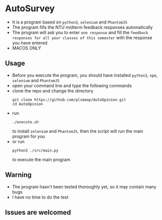 # AutoSurvey
* It is a program based on `python3`, `selenium` and `PhantomJS`
* The program fills the NTU midterm feedback responses automatically
* The program will ask you to enter `one response` and fill the `feedback responses for all your classes of this semester` with the response you have entered
* MACOS ONLY
## Usage
* Before you execute the program, you should have installed `python3`, `npm`, `selenium` and `PhantomJS`
* open your command line and type the following commands
* clone the repo and change the directory
  ```
  git clone https://github.com/plsmaop/AutoOpinion.git
  cd AutoOpinion
  ```
* run
  ```
  ./execute.sh
  ```
  to install `selenium` and `PhantomJS`, then the script will run the main program for you
* or run 
  ```
  python3 ./src/main.py
  ```
  to execute the main program
## Warning
* The program hasn't been tested thoroughly yet, so it may contain many bugs
* I have no time to do the test

## Issues are welcomed
